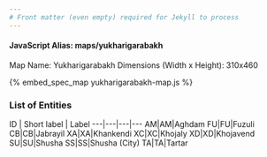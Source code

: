 ```yaml
---
# Front matter (even empty) required for Jekyll to process
---
```


#### JavaScript Alias: maps/yukharigarabakh

Map Name: Yukharigarabakh
Dimensions (Width x Height): 310x460



{% embed_spec_map yukharigarabakh-map.js %}

### List of Entities

ID | Short label | Label
---|---|---|---
AM|AM|Aghdam
FU|FU|Fuzuli
CB|CB|Jabrayil
XA|XA|Khankendi
XC|XC|Khojaly
XD|XD|Khojavend
SU|SU|Shusha
SS|SS|Shusha (City)
TA|TA|Tartar